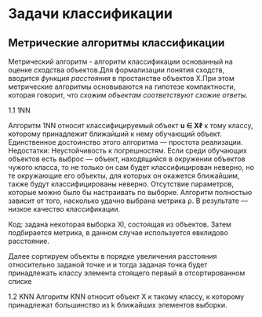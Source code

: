 
Задачи классификации
=====================
Метрические алгоритмы классификации
-----------------------------------
Метрический алгоритм - алгоритм классификации основанный на оценке сходства объектов.Для формализации понятия сходств, вводится *функция расстояния* в простанстве объектов X.При этом метрические алгоритмы основываются на гипотезе компактности, которая говорит, что *схожим объектам соответствуют схожие ответы*.
 
  
 
  
  
  
  
  
  
  1.1 1NN 
  
Алгоритм 1NN относит классифицируемый объект <b>u ∈ Xℓ</b> к тому классу, которому принадлежит ближайший к нему обучающий объект.
 Единственное достоинство этого алгоритма — простота реализации.
Недостатки:
  Неустойчивость к погрешностям. Если среди обучающих объектов есть выброс — объект, находящийся в окружении объектов чужого класса, то не только он сам будет классифицирован неверно, но те окружающие его объекты, для которых он окажется ближайшим, также будут классифицированы неверно.
 Отсутствие параметров, которые можно было бы настраивать по выборке. Алгоритм полностью зависит от того, насколько удачно выбрана метрика ρ.
 В результате — низкое качество классификации.

 
 Код: задана некоторая выборка Xl, состоящая из объектов. Затем подбирается метрика, в данном случае используется евклидово расстояние.
  
  
 Далее сортируем объекты в порядке увеличения расстояния  относительно заданой точке и и тогда заданая точка будет принадлежать классу элемента стоящего первый в отсортированном списке
  
   
  1.2 KNN 
Алгоритм KNN относит объект X к такому классу, к которому принадлежат большинство из  k ближайших элементов выборки.


